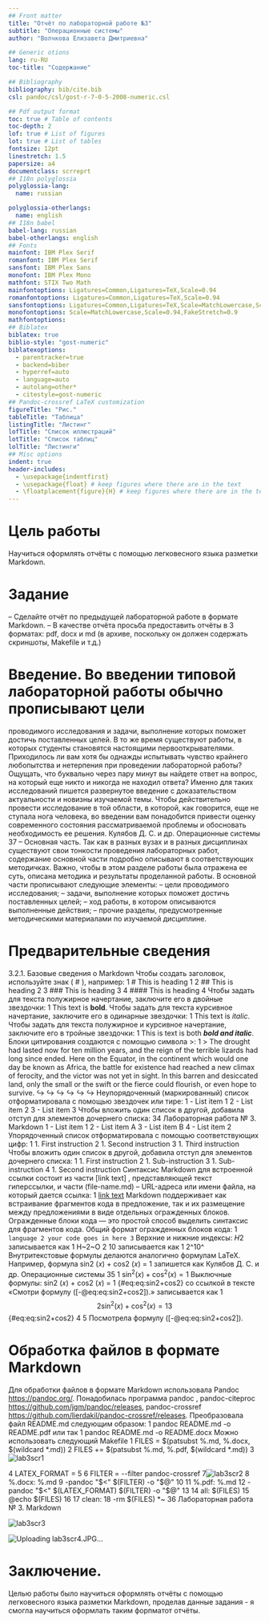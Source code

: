 ```yaml
---
## Front matter
title: "Отчёт по лабораторной работе №3"
subtitle: "Операционные системы"
author: "Волчкова Eлизавета Дмитриевна"

## Generic otions
lang: ru-RU
toc-title: "Содержание"

## Bibliography
bibliography: bib/cite.bib
csl: pandoc/csl/gost-r-7-0-5-2008-numeric.csl

## Pdf output format
toc: true # Table of contents
toc-depth: 2
lof: true # List of figures
lot: true # List of tables
fontsize: 12pt
linestretch: 1.5
papersize: a4
documentclass: scrreprt
## I18n polyglossia
polyglossia-lang:
  name: russian

polyglossia-otherlangs:
  name: english
## I18n babel
babel-lang: russian
babel-otherlangs: english
## Fonts
mainfont: IBM Plex Serif
romanfont: IBM Plex Serif
sansfont: IBM Plex Sans
monofont: IBM Plex Mono
mathfont: STIX Two Math
mainfontoptions: Ligatures=Common,Ligatures=TeX,Scale=0.94
romanfontoptions: Ligatures=Common,Ligatures=TeX,Scale=0.94
sansfontoptions: Ligatures=Common,Ligatures=TeX,Scale=MatchLowercase,Scale=0.94
monofontoptions: Scale=MatchLowercase,Scale=0.94,FakeStretch=0.9
mathfontoptions:
## Biblatex
biblatex: true
biblio-style: "gost-numeric"
biblatexoptions:
  - parentracker=true
  - backend=biber
  - hyperref=auto
  - language=auto
  - autolang=other*
  - citestyle=gost-numeric
## Pandoc-crossref LaTeX customization
figureTitle: "Рис."
tableTitle: "Таблица"
listingTitle: "Листинг"
lofTitle: "Список иллюстраций"
lotTitle: "Список таблиц"
lolTitle: "Листинги"
## Misc options
indent: true
header-includes:
  - \usepackage{indentfirst}
  - \usepackage{float} # keep figures where there are in the text
  - \floatplacement{figure}{H} # keep figures where there are in the text
---
```



# Цель работы
Научиться оформлять отчёты с помощью легковесного языка разметки Markdown.
# Задание
– Сделайте отчёт по предыдущей лабораторной работе в формате Markdown.
– В качестве отчёта просьба предоставить отчёты в 3 форматах: pdf, docx и md (в архиве,
поскольку он должен содержать скриншоты, Makefile и т.д.) 
# Введение. Во введении типовой лабораторной работы обычно прописывают цели
проводимого исследования и задачи, выполнение которых поможет достичь поставленных целей. В то же время существуют работы, в которых студенты становятся
настоящими первооткрывателями. Приходилось ли вам хотя бы однажды испытывать
чувство крайнего любопытства и нетерпения при проведении лабораторной работы?
Ощущать, что буквально через пару минут вы найдете ответ на вопрос, на который
еще никто и никогда не находил ответа? Именно для таких исследований пишется развернутое введение с доказательством актуальности и новизны изучаемой темы. Чтобы
действительно провести исследование в той области, в которой, как говорится, еще не
ступала нога человека, во введении вам понадобится привести оценку современного
состояния рассматриваемой проблемы и обосновать необходимость ее решения.
Кулябов Д. С. и др. Операционные системы 37
– Основная часть. Так как в разных вузах и в разных дисциплинах существуют свои
тонкости проведения лабораторных работ, содержание основной части подробно
описывают в соответствующих методичках. Важно, чтобы в этом разделе работы была
отражена ее суть, описана методика и результаты проделанной работы.
В основной части прописывают следующие элементы:
– цели проводимого исследования;
– задачи, выполнение которых поможет достичь поставленных целей;
– ход работы, в котором описываются выполненные действия;
– прочие разделы, предусмотренные методическими материалами по изучаемой
дисциплине.


# Предварительные сведения
3.2.1. Базовые сведения о Markdown
Чтобы создать заголовок, используйте знак ( # ), например:
1 # This is heading 1
2 ## This is heading 2
3 ### This is heading 3
4 #### This is heading 4
Чтобы задать для текста полужирное начертание, заключите его в двойные звездочки:
1 This text is **bold**.
Чтобы задать для текста курсивное начертание, заключите его в одинарные звездочки:
1 This text is *italic*.
Чтобы задать для текста полужирное и курсивное начертание, заключите его в тройные
звездочки:
1 This is text is both ***bold and italic***.
Блоки цитирования создаются с помощью символа >:
1 > The drought had lasted now for ten million years, and the reign of
the terrible lizards had long since ended. Here on the Equator, in
the continent which would one day be known as Africa, the battle
for existence had reached a new climax of ferocity, and the victor
was not yet in sight. In this barren and desiccated land, only the
small or the swift or the fierce could flourish, or even hope to
survive.
↪
↪
↪
↪
↪
↪
Неупорядоченный (маркированный) список отформатировала с помощью звездочек или тире:
1 - List item 1
2 - List item 2
3 - List item 3
Чтобы вложить один список в другой, добавила отступ для элементов дочернего списка:
34 Лабораторная работа № 3. Markdown
1 - List item 1
2 - List item A
3 - List item B
4 - List item 2
Упорядоченный список  отформатировала с помощью соответствующих цифр:
1 1. First instruction
2 1. Second instruction
3 1. Third instruction
Чтобы вложить один список в другой, добавила отступ для элементов дочернего списка:
1 1. First instruction
2 1. Sub-instruction
3 1. Sub-instruction
4 1. Second instruction
Синтаксис Markdown для встроенной ссылки состоит из части [link text] , представляющей текст гиперссылки, и части (file-name.md) – URL-адреса или имени файла,
на который дается ссылка:
1 [link text](file-name.md)
Markdown поддерживает как встраивание фрагментов кода в предложение, так и их
размещение между предложениями в виде отдельных огражденных блоков. Огражденные
блоки кода — это простой способ выделить синтаксис для фрагментов кода.
 Общий формат огражденных блоков кода:
1 ``` language
2 your code goes in here
3 ```
Верхние и нижние индексы:
𝐻2
записывается как
1 H~2~O
2
10
записывается как
1 2^10^
Внутритекстовые формулы делаются аналогично формулам LaTeX. Например, формула
sin2
(𝑥) + cos2
(𝑥) = 1 запишется как
Кулябов Д. С. и др. Операционные системы 35
1 $\sin^2 (x) + \cos^2 (x) = 1$
Выключные формулы:
sin2
(𝑥) + cos2
(𝑥) = 1
{#eq:eq:sin2+cos2} со ссылкой в тексте «Смотри формулу ([-@eq:eq:sin2+cos2]).» записывается как
1 $$
2 \sin^2 (x) + \cos^2 (x) = 1
3 $$ {#eq:eq:sin2+cos2}
4
5 Посмотрела формулу ([-@eq:eq:sin2+cos2]).

# Обработка файлов в формате Markdown
Для обработки файлов в формате Markdown  использовала Pandoc
https://pandoc.org/. 
Понадобилась программа pandoc ,
pandoc-citeproc https://github.com/jgm/pandoc/releases, pandoc-crossref
https://github.com/lierdakil/pandoc-crossref/releases.
Преобразовала файл README.md следующим образом:
1 pandoc README.md -o README.pdf
или так
1 pandoc README.md -o README.docx
Можно использовать следующий Makefile
1 FILES = $(patsubst %.md, %.docx, $(wildcard *.md))
2 FILES += $(patsubst %.md, %.pdf, $(wildcard *.md))
3![lab3scr1](https://github.com/user-attachments/assets/ddd4dcc8-0a89-46a5-b6a6-802ae36235c9)

4 LATEX_FORMAT =
5
6 FILTER = --filter pandoc-crossref
7![lab3scr2](https://github.com/user-attachments/assets/a935f99d-0e4d-4a82-a584-2ccae7066350)
8 %.docx: %.md
9 -pandoc "$<" $(FILTER) -o "$@"
10
11 %.pdf: %.md
12 -pandoc "$<" $(LATEX_FORMAT) $(FILTER) -o "$@"
13
14 all: $(FILES)
15 @echo $(FILES)
16
17 clean:
18 -rm $(FILES) *~
36 Лабораторная работа № 3. Markdown


![lab3scr3](https://github.com/user-attachments/assets/e3e809dc-6545-435e-b39e-9922636b3be0)

![Uploading lab3scr4.JPG…]()

# Заключение. 
Целью работы было научиться оформлять отчёты с помощью легковесного языка разметки Markdown, проделав данные задания - я смогла научиться оформлать таким форпматот отчёты.
